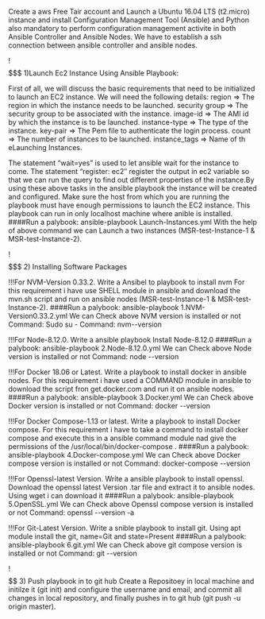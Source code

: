 Create a aws Free Tair account and Launch a Ubuntu 16.04 LTS (t2.micro) instance and install Configuration Management Tool (Ansible) and Python also mandatory to perform configuration management activite in both Ansible Controller and Ansible Nodes. We have to establish a ssh connection between ansible controller and ansible nodes.

!$$$$$$$
1)Launch Ec2 Instance Using Ansible Playbook:

First of all, we will discuss the basic requirements that need to be initialized to launch an EC2 instance. We will need the following details:
        region => The region in which the instance needs to be launched.
        security group => The security group to be associated with the instance.
        image-id => The AMI id by which the instance is to be launched.
        instance-type => The type of the instance.
        key-pair => The Pem file to authenticate the login process.
        count => The number of instances to be launched.
        instance_tags => Name of th eLaunching Instances.
        
The statement “wait=yes” is used to let ansible wait for the instance to come. The statement “register: ec2″ register the output in ec2
variable so that we can run the query to find out different properties of the instance.By using these above tasks in the  ansible playbook
the instance will be created and configured. Make sure the host from which you are running the playbook must have enough permissions to
launch the EC2 instance. This playbook can run in only localhost machine where anible is installed.
####Run a palybook: ansible-playbook Launch-Instances.yml
With the help of above command we can Launch a two instances (MSR-test-Instance-1 & MSR-test-Instance-2).

!$$$$$$$
2) Installing Software Packages

!!!For NVM-Version 0.33.2. Write a Ansibel to playbook to install nvm For this requirement i have use SHELL module in ansible and download the mvn.sh script and run on ansible nodes (MSR-test-Instance-1 & MSR-test-Instance-2). 
####Run a palybook: ansible-playbook 1.NVM-Version0.33.2.yml
We can Check above NVM version is installed or not
Command: Sudo su -
Command: nvm--version 

!!!For Node-8.12.0. Write a ansible playbook Install Node-8.12.0
####Run a palybook: ansible-playbook 2.Node-8.12.0.yml
We can Check above Node version is installed or not
Command: node --version

!!!For Docker 18.06 or Latest. Write a playbook to install docker in ansible nodes. For this requirement i have used a COMMAND module in ansible to download the script fron get.docker.com and run it on ansible nodes.
####Run a palybook: ansible-playbook 3.Docker.yml
We can Check above Docker version is installed or not
Command: docker --version

!!!For Docker Compose-1.13 or latest. Write a playbook to install Docker compose. For this requirement i have to take a command to install docker compose and execute this in a ansible command module nad give the permissions of the /usr/local/bin/docker-compose .
####Run a palybook: ansible-playbook 4.Docker-compose.yml
We can Check above Docker compose version is installed or not
Command: docker-compose --version

!!!For Openssl-latest Version. Write a ansible playbook to install openssl. Download the openssl latest Version .tar file and extract it to ansible nodes. Using wget i can download it
####Run a palybook: ansible-playbook 5.OpenSSL.yml
We can Check above Openssl compose version is installed or not
Command: openssl --version -a

!!!For Git-Latest Version. Write a snible playbook to install git. Using apt module install the git, name=Git and state=Present
####Run a palybook: ansible-playbook 6.git.yml
We can Check above git compose version is installed or not
Command: git --version

!$$$$$$
3) Push playbook in to git hub
Create a Repositoey in local machine and initilze it (git init) and configure the username and email, and commit all changes in local repository, and finally pushes in to git hub (git push -u origin master).










        
